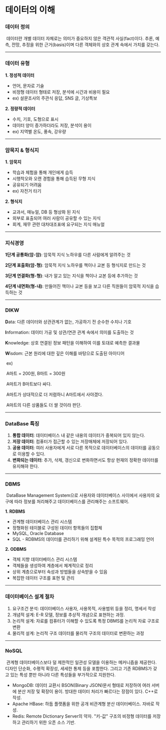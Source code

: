 # 데이터의 이해



### 데이터 정의

​	데이터란 개별 데이터 자체로는 의미가 중요하지 않은 객관적 사실(fact)이다. 추론, 예측, 전망, 추정을 위한 근거(basis)이며 다른 객체와의 상호 관계 속에서 가치를 갖는다.



---



### 데이터 유형

**1. 정성적 데이터**
   - 언어, 문자로 기술
   - 비정형 데이터 형태로 저장, 분석에 시간과 비용이 필요
   - ex) 설문조사의 주관식 응답, SNS 글, 기상특보

**2. 정량적 데이터**

   - 수치, 기호, 도형으로 표시
   - 데이터 양이 증가하더라도 저장, 분석이 용이
   - ex) 지역별 온도, 풍속, 강우량



---



### 암묵지 & 형식지

**1. 암묵지**
   - 학습과 체험을 통해 개인에게 습득
   - 시행착오와 오랜 경험을 통해 습득된 무형 지식
   - 공유되기 어려움
   - ex) 자전거 타기

**2. 형식지**

   - 교과서, 매뉴얼, DB 등 형상화 된 지식
   - 외부로 표출되어 여러 사람이 공유할 수 있는 지식
   - 회계, 재무 관련 대차대조표에 요구되는 지식 매뉴얼



---



### 지식경영

**1단계 공통화(암-암)**: 암묵적 지식 노하우를 다른 사람에게 알려주는 것

**2단계 표출화(암-형)**: 암묵적 지식 노하우를 책이나 교본 등 형식지로 만드는 것

**3단계 연결화(형-형)**: 내가 알고 있는 지식을 책이나 교본 등에 추가하는 것

**4단계 내면화(형-내)**: 만들어진 책이나 교본 등을 보고 다른 직원들이 암묵적 지식을 습득하는 것



---



### DIKW

**D**ata: 다른 데이터와 상관관계가 없는, 가공하기 전 순수한 수치나 기호

**I**nformation: 데이터 가공 및 상관/연관 관계 속에서 의미를 도출하는 것

**K**nowledge: 상호 연결된 정보 패턴을 이해하여 이를 토대로 예측한 결과물

**W**isdom: 근본 원리에 대한 깊은 이해를 바탕으로 도출된 아이디어

​	ex) 

​		A마트 = 200원, B마트 = 300원

​		A마트가 B마트보다 싸다.

​		A마트가 상대적으로 더 저렴하니 A마트에서 사야겠다.

​		A마트의 다른 상품들도 더 쌀 것이라 판단.



---



### DataBase 특징

1. **통합 데이터**: 데이터베이스 내 같은 내용의 데이터가 중복되어 있지 않는다.
2. **저장 데이터**: 컴퓨터가 접근할 수 있는 저장매체에 저장되어 있다.
3. **공용 데이터**: 여러 사용자에게 서로 다른 목적으로 데이터베이스의 데이터를 공동으로 이용할 수 있다.
4. **변화되는 데이터**: 추가, 삭제, 갱신으로 변화하면서도 항상 현재의 정확한 데이터를 유지해햐 한다.



---



### DBMS

​	DataBase Management System으로 사용자와 데이터베이스 사이에서 사용자의 요구에 따라 정보를 처리해주고 데이터베이스를 관리해주는 소프트웨어.

**1. RDBMS**
   - 관계형 데이터베이스 관리 시스템
   - 정형화된 테이블로 구성된 데이터 항목들의 집합체
   - MySQL, Oracle Database
   - SQL - RDBMS의 데이터를 관리하기 위해 설계된 특수 목적의 프로그래밍 언어

**2. ODBMS**

   - 객체 지향 데이터베이스 관리 시스템
   - 객체들을 생성하여 계층에서 체계적으로 정리
   - 상위 계층으로부터 속성과 방법들을 상속받을 수 있음
   - 복잡한 데이터 구조를 표현 및 관리



---



### 데이터베이스 설계 절차

1. 요구조건 분석: 데이터베이스 사용자, 사용목적, 사용범위 등을 정리, 명세서 작성
2. 개념적 설계: E-R 모델, 정보를 추상적 개념으로 표현하는 과정. 
3. 논리적 설계: 자료를 컴퓨터가 이해할 수 있도록 특정 DBMS를 논리적 자료 구조로 변환
4. 물리적 설계: 논리적 구조 데이터를 물리적 구조의 데이터로 변환하는 과정



---



### NoSQL

​	관계형 데이터베이스보다 덜 제한적인 일관성 모델을 이용하는 메커니즘을 제공한다. 디자인 단순화, 수평적 확장성, 세세한 통제 등을 포함한다. 그리고 기존 RDBMS가 갖고 있는 특성 뿐만 아니라 다른 특성들을 부가적으로 지원한다.



- MongoDB: 데이터 교환시 BSON(Binary JSON)문서 형태로 저장하여 여러 서버에 분산 저장 및 확장이 용이. 방대한 데이터 처리가 빠르다는 장점이 있다. C++로 작성.
- Apache HBase: 하둡 플랫폼을 위한 공개 비관계형 분산 데이터베이스. 자바로 작성.
- Redis: Remote Dictionary Server의 약자. "키-값" 구조의 비정형 데이터를 저장하고 관리하기 위한 오픈 소스 기반.
